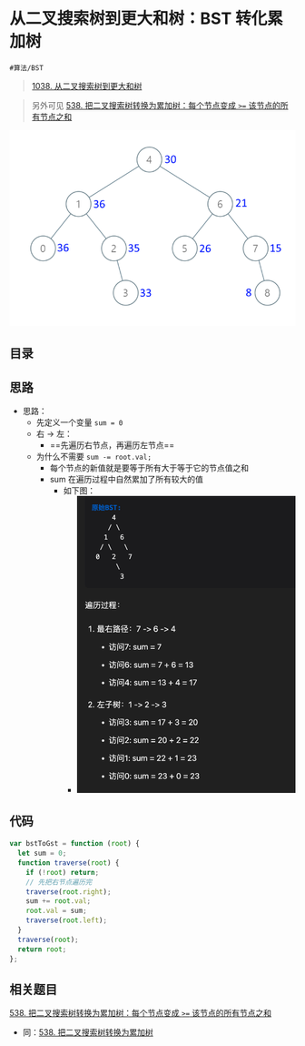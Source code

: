 
# 从二叉搜索树到更大和树：BST 转化累加树


`#算法/BST` 

> [1038. 从二叉搜索树到更大和树](https://leetcode.cn/problems/binary-search-tree-to-greater-sum-tree/)

>  另外可见 [538. 把二叉搜索树转换为累加树：每个节点变成 `>=` 该节点的所有节点之和](/post/kPKtZbef.html)

![图片&文件](./files/20250216.png)


## 目录
<!-- toc -->
 ## 思路 

- 思路：
	- 先定义一个变量 `sum = 0`
	- 右 → 左：
		- ==先遍历右节点，再遍历左节点==
	- 为什么不需要 `sum -= root.val;`
		- 每个节点的新值就是要等于所有大于等于它的节点值之和
		- sum 在遍历过程中自然累加了所有较大的值
			- 如下图：
				- ![图片&文件](./files/20250108-5.png)

## 代码

```javascript hl:5
var bstToGst = function (root) {
  let sum = 0;
  function traverse(root) {
    if (!root) return;
    // 先把右节点遍历完
    traverse(root.right);
    sum += root.val;
    root.val = sum;
    traverse(root.left);
  }
  traverse(root);
  return root;
};

```

## 相关题目

[538. 把二叉搜索树转换为累加树：每个节点变成 `>=` 该节点的所有节点之和](/post/kPKtZbef.html)

- 同：[538. 把二叉搜索树转换为累加树](https://leetcode.cn/problems/convert-bst-to-greater-tree/)
